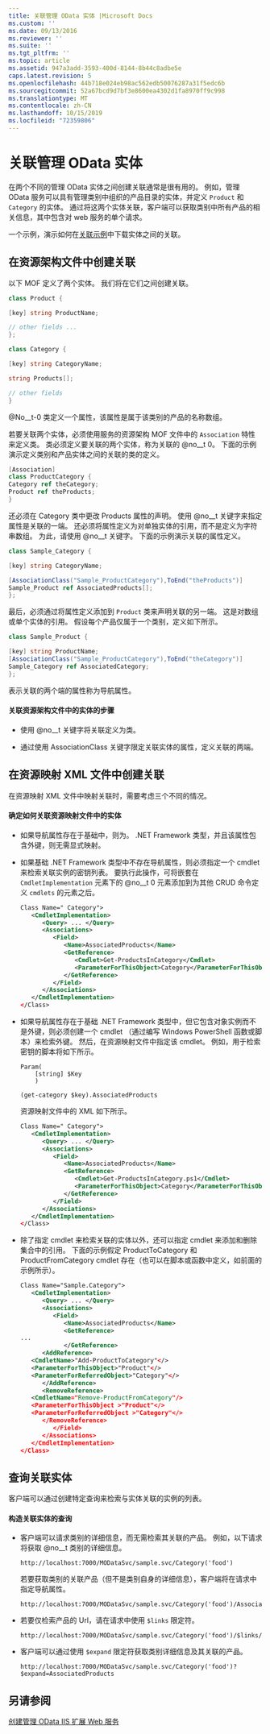 ```yaml
---
title: 关联管理 OData 实体 |Microsoft Docs
ms.custom: ''
ms.date: 09/13/2016
ms.reviewer: ''
ms.suite: ''
ms.tgt_pltfrm: ''
ms.topic: article
ms.assetid: 947a3add-3593-400d-8144-8b44c8adbe5e
caps.latest.revision: 5
ms.openlocfilehash: 44b718e024eb98ac562edb50076287a31f5edc6b
ms.sourcegitcommit: 52a67bcd9d7bf3e8600ea4302d1fa8970ff9c998
ms.translationtype: MT
ms.contentlocale: zh-CN
ms.lasthandoff: 10/15/2019
ms.locfileid: "72359806"
---
```

# <a name="associating-management-odata-entities"></a>关联管理 OData 实体

在两个不同的管理 OData 实体之间创建关联通常是很有用的。 例如，管理 OData 服务可以具有管理类别中组织的产品目录的实体，并定义 `Product` 和 `Category` 的实体。 通过将这两个实体关联，客户端可以获取类别中所有产品的相关信息，其中包含对 web 服务的单个请求。

一个示例，演示如何在[关联示例](https://code.msdn.microsoft.com:443/windowsdesktop/Association-sample-0f0fa87e)中下载实体之间的关联。

## <a name="creating-the-association-in-the-resource-schema-file"></a>在资源架构文件中创建关联

以下 MOF 定义了两个实体。 我们将在它们之间创建关联。

```csharp
class Product {

[key] string ProductName;

// other fields ...
};

class Category {

[key] string CategoryName;

string Products[];

// other fields
}
```

@No__t-0 类定义一个属性，该属性是属于该类别的产品的名称数组。

若要关联两个实体，必须使用服务的资源架构 MOF 文件中的 `Association` 特性来定义类。 类必须定义要关联的两个实体，称为关联的 @no__t 0。 下面的示例演示定义类别和产品实体之间的关联的类的定义。

```csharp
[Association]
class ProductCategory {
Category ref theCategory;
Product ref theProducts;
}
```

还必须在 Category 类中更改 Products 属性的声明。 使用 @no__t 关键字来指定属性是关联的一端。 还必须将属性定义为对单独实体的引用，而不是定义为字符串数组。 为此，请使用 @no__t 关键字。 下面的示例演示关联的属性定义。

```csharp
class Sample_Category {

[key] string CategoryName;

[AssociationClass("Sample_ProductCategory"),ToEnd("theProducts")]
Sample_Product ref AssociatedProducts[];
};
```

最后，必须通过将属性定义添加到 `Product` 类来声明关联的另一端。 这是对数组或单个实体的引用。 假设每个产品仅属于一个类别，定义如下所示。

```csharp
class Sample_Product {

[key] string ProductName;
[AssociationClass("Sample_ProductCategory"),ToEnd("theCategory")]
Sample_Category ref AssociatedCategory;
};
```

表示关联的两个端的属性称为导航属性。

#### <a name="steps-for-associating-entities-in-the-resource-schema-file"></a>关联资源架构文件中的实体的步骤

- 使用 @no__t 关键字将关联定义为类。

- 通过使用 AssociationClass 关键字限定关联实体的属性，定义关联的两端。

## <a name="creating-the-association-in-the-resource-mapping-xml-file"></a>在资源映射 XML 文件中创建关联

在资源映射 XML 文件中映射关联时，需要考虑三个不同的情况。

#### <a name="determining-how-to-associate-entities-in-the-resource-mapping-file"></a>确定如何关联资源映射文件中的实体

- 如果导航属性存在于基础中，则为。 .NET Framework 类型，并且该属性包含外键，则无需显式映射。

- 如果基础 .NET Framework 类型中不存在导航属性，则必须指定一个 cmdlet 来检索关联实例的密钥列表。 要执行此操作，可将嵌套在 `CmdletImplementation` 元素下的 @no__t 0 元素添加到为其他 CRUD 命令定义 `cmdlets` 的元素之后。

  ```xml
  Class Name=" Category">
     <CmdletImplementation>
        <Query> ... </Query>
        <Associations>
           <Field>
              <Name>AssociatedProducts</Name>
              <GetReference>
                 <Cmdlet>Get-ProductsInCategory</Cmdlet>
                 <ParameterForThisObject>Category</ParameterForThisObject>
              </GetReference>
           </Field>
        </Associations>
     </CmdletImplementation>
  </Class>
  ```

- 如果导航属性存在于基础 .NET Framework 类型中，但它包含对象实例而不是外键，则必须创建一个 cmdlet （通过编写 Windows PowerShell 函数或脚本）来检索外键。 然后，在资源映射文件中指定该 cmdlet。 例如，用于检索密钥的脚本将如下所示。

  ```
  Param(
      [string] $Key
      )

  (get-category $key).AssociatedProducts

  ```

  资源映射文件中的 XML 如下所示。

  ```xml
  Class Name=" Category">
     <CmdletImplementation>
        <Query> ... </Query>
        <Associations>
           <Field>
              <Name>AssociatedProducts</Name>
              <GetReference>
                 <Cmdlet>Get-ProductsInCategory.ps1</Cmdlet>
                 <ParameterForThisObject>Category</ParameterForThisObject>
              </GetReference>
           </Field>
        </Associations>
     </CmdletImplementation>
  </Class>
  ```

- 除了指定 cmdlet 来检索关联的实体以外，还可以指定 cmdlet 来添加和删除集合中的引用。 下面的示例假定 ProductToCategory 和 ProductFromCategory cmdlet 存在（也可以在脚本或函数中定义，如前面的示例所示）。

  ```xml
  Class Name="Sample.Category">
     <CmdletImplementation>
        <Query> ... </Query>
        <Associations>
           <Field>
              <Name>AssociatedProducts</Name>
              <GetReference>
  ...
              </GetReference>
        <AddReference>
     <CmdletName>"Add-ProductToCategory"</>
     <ParameterForThisObject>"Product"</>
     <ParameterForReferredObject>"Category"</>
        </AddReference>
        <RemoveReference>
     <CmdletName="Remove-ProductFromCategory"/>
     <ParameterForThisObject >"Product"</>
     <ParameterForReferredObject >"Category"</>
        </RemoveReference>
           </Field>
        </Associations>
     </CmdletImplementation>
  </Class>
  ```

## <a name="querying-associated-entities"></a>查询关联实体

客户端可以通过创建特定查询来检索与实体关联的实例的列表。

#### <a name="constructing-queries-for-associated-entities"></a>构造关联实体的查询

- 客户端可以请求类别的详细信息，而无需检索其关联的产品。 例如，以下请求将获取 @no__t 类别的详细信息。

  ```
  http://localhost:7000/MODataSvc/sample.svc/Category('food')
  ```

  若要获取类别的关联产品（但不是类别自身的详细信息），客户端将在请求中指定导航属性。

  ```
  http://localhost:7000/MODataSvc/sample.svc/Category('food')/AssociatedProducts
  ```

- 若要仅检索产品的 Url，请在请求中使用 `$links` 限定符。

  ```
  http://localhost:7000/MODataSvc/sample.svc/Category('food')/$links/AssociatedProducts
  ```

- 客户端可以通过使用 `$expand` 限定符获取类别详细信息及其关联的产品。

  ```
  http://localhost:7000/MODataSvc/sample.svc/Category('food')?$expand=AssociatedProducts
  ```

## <a name="see-also"></a>另请参阅

[创建管理 OData IIS 扩展 Web 服务](./creating-a-management-odata-web-service.md)